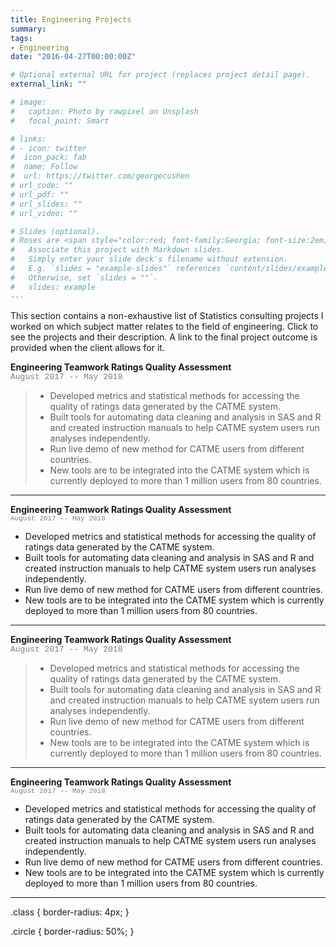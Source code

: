 ```yaml
---
title: Engineering Projects
summary:     
tags:  
- Engineering  
date: "2016-04-27T00:00:00Z"

# Optional external URL for project (replaces project detail page).
external_link: ""

# image:
#   caption: Photo by rawpixel on Unsplash
#   focal_point: Smart

# links:
# - icon: twitter
#  icon_pack: fab
#  name: Follow
#  url: https://twitter.com/georgecushen
# url_code: ""
# url_pdf: ""
# url_slides: ""
# url_video: ""

# Slides (optional).
# Roses are <span style="color:red; font-family:Georgia; font-size:2em;">red.</span>
#   Associate this project with Markdown slides.
#   Simply enter your slide deck's filename without extension.
#   E.g. `slides = "example-slides"` references `content/slides/example-slides.md`.
#   Otherwise, set `slides = ""`.
#   slides: example
---
```

This section contains a non-exhaustive list of Statistics consulting projects I worked on which subject matter relates to the field of engineering. Click to see the projects and their description. A link to the final project outcome is provided when the client allows for it.

 **Engineering Teamwork Ratings Quality Assessment**  
 <span style="color:grey; font-family:courier; font-size:13px;">August 2017 -- May 2018</span>  
> * Developed metrics and statistical methods for accessing the quality of ratings data generated by the
> CATME system.  
> * Built tools for automating data cleaning and analysis in SAS and R and created instruction manuals to help
> CATME system users run analyses independently.  
> * Run live demo of new method for CATME users from different countries.  
> * New tools are to be integrated into the CATME system which is currently deployed to more than 1 million
> users from 80 countries.  
* * * 
**Engineering Teamwork Ratings Quality Assessment**  
<span style="color:grey; font-family:courier; font-size:11px;">August 2017 -- May 2018</span>  
* Developed metrics and statistical methods for accessing the quality of ratings data generated by the
CATME system.  
* Built tools for automating data cleaning and analysis in SAS and R and created instruction manuals to help
CATME system users run analyses independently.  
* Run live demo of new method for CATME users from different countries.  
* New tools are to be integrated into the CATME system which is currently deployed to more than 1 million
users from 80 countries.  
* * * 
 **Engineering Teamwork Ratings Quality Assessment**  
 <span style="color:grey; font-family:courier; font-size:13px;">August 2017 -- May 2018</span>  
> * Developed metrics and statistical methods for accessing the quality of ratings data generated by the
> CATME system.  
> * Built tools for automating data cleaning and analysis in SAS and R and created instruction manuals to help
> CATME system users run analyses independently.  
> * Run live demo of new method for CATME users from different countries.  
> * New tools are to be integrated into the CATME system which is currently deployed to more than 1 million
> users from 80 countries.  
* * * 
**Engineering Teamwork Ratings Quality Assessment**  
<span style="color:grey; font-family:courier; font-size:11px;">August 2017 -- May 2018</span>  
* Developed metrics and statistical methods for accessing the quality of ratings data generated by the
CATME system.  
* Built tools for automating data cleaning and analysis in SAS and R and created instruction manuals to help
CATME system users run analyses independently.  
* Run live demo of new method for CATME users from different countries.  
* New tools are to be integrated into the CATME system which is currently deployed to more than 1 million
users from 80 countries.  
* * *  
.class {
  border-radius: 4px;
}

.circle {
  border-radius: 50%;
}  



